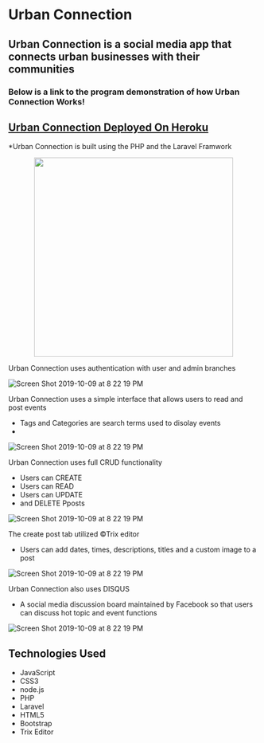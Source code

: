 # Urban Connection

## Urban Connection is a social media app that connects urban businesses with their communities

### Below is a link to the program demonstration of how Urban Connection Works!

 ## [Urban Connection Deployed On Heroku](http://urbanconnection.herokuapp.com/)

*Urban Connection is built using the PHP and the Laravel Framwork

<p align="center"><img src="https://res.cloudinary.com/dtfbvvkyp/image/upload/v1566331377/laravel-logolockup-cmyk-red.svg" width="400"></p>

Urban Connection uses authentication with user and admin branches

 ![Screen Shot 2019-10-09 at 8 22 19 PM](https://user-images.githubusercontent.com/51130585/69216277-d1da2f80-0b39-11ea-8a3c-9081ccf9415a.png)

Urban Connection uses a simple interface that allows users to read and post events
* Tags and Categories are search terms used to disolay events
*

 ![Screen Shot 2019-10-09 at 8 22 19 PM](https://user-images.githubusercontent.com/51130585/69216350-fe8e4700-0b39-11ea-9f57-f41ac9924436.png)

Urban Connection uses full CRUD functionality
* Users can CREATE
* Users can READ
* Users can UPDATE
* and DELETE Pposts

 ![Screen Shot 2019-10-09 at 8 22 19 PM](https://user-images.githubusercontent.com/51130585/69216617-a441b600-0b3a-11ea-8dad-e1f246ac47f2.png)

The create post tab utilized &copy;Trix editor
* Users can add dates, times, descriptions, titles and a custom image to a post

 ![Screen Shot 2019-10-09 at 8 22 19 PM](https://user-images.githubusercontent.com/51130585/69216711-d94e0880-0b3a-11ea-9296-1af5bf283073.png)

Urban Connection also uses DISQUS
* A social media discussion board maintained by Facebook so that users can discuss hot topic and event functions

 ![Screen Shot 2019-10-09 at 8 22 19 PM](https://user-images.githubusercontent.com/51130585/69216534-70669080-0b3a-11ea-99f3-e86093b4acac.png)

  ## Technologies Used

- JavaScript
- CSS3
- node.js
- PHP
- Laravel
- HTML5
- Bootstrap
- Trix Editor




